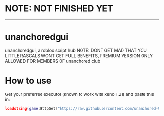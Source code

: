 # NOTE: NOT FINISHED YET
------------------------------------------------------
# unanchoredgui
unanchoredgui, a roblox script hub
NOTE: DONT GET MAD THAT YOU LITTLE RASCALS WONT GET FULL BENEFITS, PREMIUM VERSION ONLY ALLOWED FOR MEMBERS OF unanchored club

# How to use
Get your preferred executor (known to work with xeno 1.21) and paste this in:

```lua
loadstring(game:HttpGet("https://raw.githubusercontent.com/unanchored-99/unanchoredgui/refs/heads/main/unanchoredgui.txt"))()
